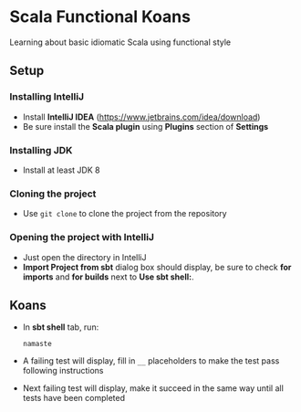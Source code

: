 # Scala Functional Koans

Learning about basic idiomatic Scala using functional style

## Setup

### Installing IntelliJ

* Install **IntelliJ IDEA** (https://www.jetbrains.com/idea/download)
* Be sure install the **Scala plugin** using **Plugins** section of **Settings**

### Installing JDK

* Install at least JDK 8

### Cloning the project

* Use `git clone` to clone the project from the repository

### Opening the project with IntelliJ

* Just open the directory in IntelliJ
* **Import Project from sbt** dialog box should display,
  be sure to check **for imports** and **for builds** next to **Use sbt shell:**.

## Koans

* In **sbt shell** tab, run:

  ```
  namaste
  ```

* A failing test will display, fill in `__` placeholders to make the test pass following instructions
* Next failing test will display, make it succeed in the same way until all tests have been completed
